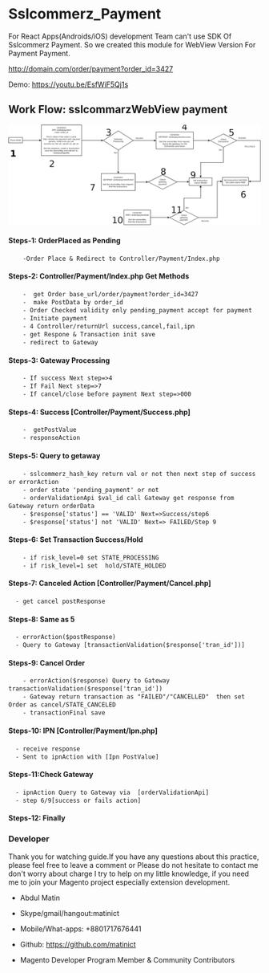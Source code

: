 

# Sslcommerz_Payment  

For React Apps(Androids/iOS) development Team can't use SDK Of Sslcommerz Payment.
So we created this module for  WebView Version For Payment Payment.

http://domain.com/order/payment?order_id=3427

Demo: https://youtu.be/EsfWiF5Qj1s


## Work Flow: sslcommarzWebView payment


![](docs/EonbazarPaymentWorkflow_copy.png)




#### Steps-1: OrderPlaced as Pending

        -Order Place & Redirect to Controller/Payment/Index.php

#### Steps-2: Controller/Payment/Index.php Get Methods

        -  get Order base_url/order/payment?order_id=3427
        -  make PostData by order_id
        - Order Checked validity only pending_payment accept for payment
        - Initiate payment
        - 4 Controller/returnUrl success,cancel,fail,ipn
        - get Respone & Transaction init save
        - redirect to Gateway

#### Steps-3: Gateway Processing
        - If success Next step=>4
        - If Fail Next step=>7
        - If cancel/close before payment Next step=>000


#### Steps-4: Success [Controller/Payment/Success.php]
        -  getPostValue
        - responseAction


#### Steps-5:  Query to getaway
        - sslcommerz_hash_key return val or not then next step of success or errorAction
        - order state 'pending_payment' or not
        - orderValidationApi $val_id call Gateway get response from Gateway return orderData
        - $response['status'] == 'VALID' Next=>Success/step6
        - $response['status'] not 'VALID' Next=> FAILED/Step 9


#### Steps-6: Set Transaction Success/Hold
        - if risk_level=0 set STATE_PROCESSING
        - if risk_level=1 set  hold/STATE_HOLDED


#### Steps-7: Canceled Action [Controller/Payment/Cancel.php]
      - get cancel postResponse


#### Steps-8: Same as 5
      - errorAction($postResponse)
      - Query to Gateway [transactionValidation($response['tran_id'])]


#### Steps-9: Cancel Order
        - errorAction($response) Query to Gateway transactionValidation($response['tran_id'])
        - Gateway return transaction as "FAILED"/"CANCELLED"  then set Order as cancel/STATE_CANCELED
        - transactionFinal save

#### Steps-10: IPN [Controller/Payment/Ipn.php]
      - receive response
      - Sent to ipnAction with [Ipn PostValue]

#### Steps-11:Check Gateway
      - ipnAction Query to Gateway via  [orderValidationApi]
      - step 6/9[success or fails action]

#### Steps-12: Finally







### Developer


Thank you for watching guide.If you have any questions about this practice, please feel free to leave a comment or Please do not hesitate to contact me don't worry about charge I try to help  on my little knowledge, if you need me to join your Magento project especially extension development.


- Abdul Matin

- Skype/gmail/hangout:matinict

- Mobile/What-apps: +8801717676441

- Github: https://github.com/matinict

- Magento Developer Program Member & Community Contributors
